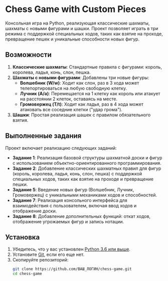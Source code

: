 # Chess Game with Custom Pieces

Консольная игра на Python, реализующая классические шахматы, шахматы с новыми фигурами и шашки. Проект позволяет играть в три режима с поддержкой специальных ходов, таких как взятие на проходе, превращение пешек и уникальные способности новых фигур.

## Возможности
1. **Классические шахматы**: Стандартные правила с фигурами: король, королева, ладья, конь, слон, пешка.
2. **Шахматы с новыми фигурами**: Добавлены три новые фигуры:
   - **Волшебник (W/w)**: Ходит как слон, раз в 3 хода может телепортироваться на любую свободную клетку.
   - **Лучник (A/a)**: Перемещается на 1 клетку как король или атакует на расстоянии 2 клеток, оставаясь на месте.
   - **Громовержец (T/t)**: Ходит как ладья, раз в 4 хода может атаковать все соседние клетки ("удар грома").
3. **Шашки**: Простая реализация шашек с правилом обязательного взятия.

## Выполненные задания
Проект включает реализацию следующих заданий:
- **Задание 1**: Реализация базовой структуры шахматной доски и фигур с использованием объектно-ориентированного программирования.
- **Задание 2**: Добавление классических шахматных правил для фигур (король, королева, ладья, конь, слон, пешка) с поддержкой специальных ходов, таких как взятие на проходе и превращение пешки.
- **Задание 5**: Введение новых фигур (Волшебник, Лучник, Громовержец) с уникальными механиками ходов и способностей.
- **Задание 7**: Реализация консольного интерфейса для взаимодействия с пользователем, включая ввод ходов и отображение доски.
- **Задание 8**: Добавление дополнительных функций: откат ходов, отображение угрожаемых фигур и запись нотации.

## Установка
1. Убедитесь, что у вас установлен [Python 3.6 или выше](https://www.python.org/downloads/).
2. Установите [Git](https://git-scm.com/downloads), если его еще нет.
3. Скопируйте репозиторий:
   ```bash
   git clone https://github.com/ВАШ_ЛОГИН/chess-game.git
   cd chess-game
